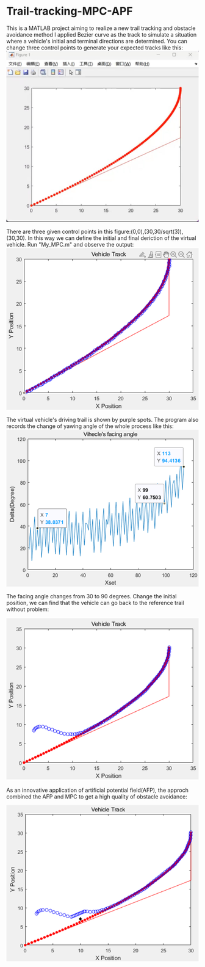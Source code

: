# Trail-tracking-MPC-APF
This is a MATLAB project aiming to realize a new trail tracking and obstacle avoidance method
I applied Bezier curve as the track to simulate a situation where a vehicle's initial and terminal directions are determined. You can change three control points to generate your expected tracks like this:
![](https://github.com/fuingcrazy/Trail-tracking-MPC-APF/blob/master/Pictures/Curve.jpg)

There are three given control points in this figure:(0,0),(30,30/sqrt(3)),(30,30). In this way we can define the initial and final deriction of the virtual vehicle.
Run "My_MPC.m" and observe the output:
![](https://github.com/fuingcrazy/Trail-tracking-MPC-APF/blob/master/Pictures/Trail%20tracking.png)

The virtual vehicle's driving trail is shown by purple spots.
The program also records the change of yawing angle of the whole process like this:
![](https://github.com/fuingcrazy/Trail-tracking-MPC-APF/blob/master/Pictures/Yawing%20angle.png)

The facing angle changes from 30 to 90 degrees.
Change the initial position, we can find that the vehicle can go back to the reference trail without problem:

![](https://github.com/fuingcrazy/Trail-tracking-MPC-APF/blob/master/Pictures/Back%20to%20trail.png)

As an innovative application of artificial potential field(AFP), the approch combined the AFP and MPC to get a high quality of obstacle avoidance:

![](https://github.com/fuingcrazy/Trail-tracking-MPC-APF/blob/master/Pictures/Avoidance.png)
